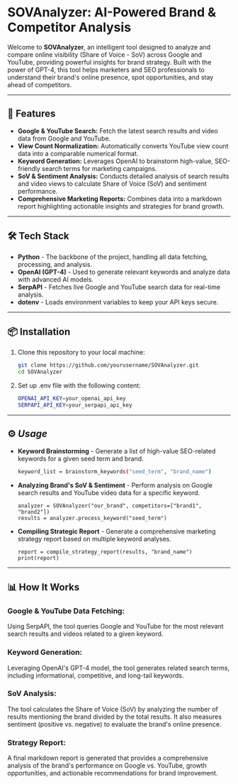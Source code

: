 # SOVAnalyzer: AI-Powered Brand & Competitor Analysis

Welcome to **SOVAnalyzer**, an intelligent tool designed to analyze and compare online visibility (Share of Voice - SoV) across Google and YouTube, providing powerful insights for brand strategy. Built with the power of GPT-4, this tool helps marketers and SEO professionals to understand their brand's online presence, spot opportunities, and stay ahead of competitors.

---

## 🚀 **Features**

- **Google & YouTube Search:** Fetch the latest search results and video data from Google and YouTube.
- **View Count Normalization:** Automatically converts YouTube view count data into a comparable numerical format.
- **Keyword Generation:** Leverages OpenAI to brainstorm high-value, SEO-friendly search terms for marketing campaigns.
- **SoV & Sentiment Analysis:** Conducts detailed analysis of search results and video views to calculate Share of Voice (SoV) and sentiment performance.
- **Comprehensive Marketing Reports:** Combines data into a markdown report highlighting actionable insights and strategies for brand growth.

---

## 🛠 **Tech Stack**

- **Python** - The backbone of the project, handling all data fetching, processing, and analysis.
- **OpenAI (GPT-4)** - Used to generate relevant keywords and analyze data with advanced AI models.
- **SerpAPI** - Fetches live Google and YouTube search data for real-time analysis.
- **dotenv** - Loads environment variables to keep your API keys secure.

---

## 📦 **Installation**

1. Clone this repository to your local machine:
   ```bash
   git clone https://github.com/yourusername/SOVAnalyzer.git
   cd SOVAnalyzer
   
2. Set up .env file with the following content:
   ```bash
   OPENAI_API_KEY=your_openai_api_key
   SERPAPI_API_KEY=your_serpapi_api_key

---

## ⚙ *Usage*
- **Keyword Brainstorming** - Generate a list of high-value SEO-related keywords for a given seed term and brand.
    ```bash
    keyword_list = brainstorm_keywords("seed_term", "brand_name")
    
- **Analyzing Brand's SoV & Sentiment** - Perform analysis on Google search results and YouTube video data for a specific keyword.
    ```
    analyzer = SOVAnalyzer("our_brand", competitors=["brand1", "brand2"])
    results = analyzer.process_keyword("seed_term")
    
- **Compiling Strategic Report** - Generate a comprehensive marketing strategy report based on multiple keyword analyses.
    ```
    report = compile_strategy_report(results, "brand_name")
    print(report)
    
---

## 📊 **How It Works**
### Google & YouTube Data Fetching:
Using SerpAPI, the tool queries Google and YouTube for the most relevant search results and videos related to a given keyword.

### Keyword Generation:
Leveraging OpenAI's GPT-4 model, the tool generates related search terms, including informational, competitive, and long-tail keywords.

### SoV Analysis:
The tool calculates the Share of Voice (SoV) by analyzing the number of results mentioning the brand divided by the total results. It also measures sentiment (positive vs. negative) to evaluate the brand's online presence.

### Strategy Report:
A final markdown report is generated that provides a comprehensive analysis of the brand's performance on Google vs. YouTube, growth opportunities, and actionable recommendations for brand improvement.
